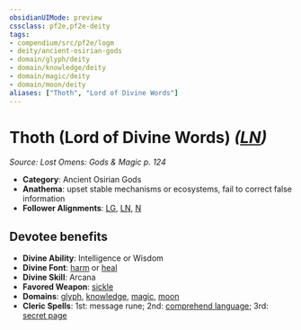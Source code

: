 ```yaml
---
obsidianUIMode: preview
cssclass: pf2e,pf2e-deity
tags:
- compendium/src/pf2e/logm
- deity/ancient-osirian-gods
- domain/glyph/deity
- domain/knowledge/deity
- domain/magic/deity
- domain/moon/deity
aliases: ["Thoth", "Lord of Divine Words"]
---
```

# Thoth (Lord of Divine Words) *([LN](../../../rules/traits/lawful-neutral-b1.md))*  
*Source: Lost Omens: Gods & Magic p. 124*  

- **Category**: Ancient Osirian Gods
- **Anathema**: upset stable mechanisms or ecosystems, fail to correct false information
- **Follower Alignments**: [LG](../../../rules/traits/lawful-goo-b1.md), [LN](../../../rules/traits/lawful-neutral-b1.md), [N](../../../rules/traits/neutral-b1.md)

## Devotee benefits

- **Divine Ability**: Intelligence or Wisdom
- **Divine Font**: [harm](../../spells/harm.md) or [heal](../../spells/heal.md)
- **Divine Skill**: Arcana
- **Favored Weapon**: [sickle](../../equipment/items/sickle.md)
- **Domains**: [glyph](../domains.md#Glyph), [knowledge](../domains.md#Knowledge), [magic](../domains.md#Magic), [moon](../domains.md#Moon)
- **Cleric Spells**: 1st: message rune; 2nd: [comprehend language](../../spells/comprehend-language.md); 3rd: [secret page](../../spells/secret-page.md)